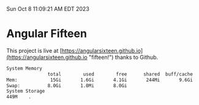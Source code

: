 Sun Oct  8 11:09:21 AM EDT 2023

# Angular Fifteen


This project is live at [https://angularsixteen.github.io](https://angularsixteen.github.io "fifteen!") thanks to Github.

```bash
System Memory
               total        used        free      shared  buff/cache   available
Mem:            15Gi       1.6Gi       4.1Gi       244Mi       9.6Gi        13Gi
Swap:          8.0Gi       1.0Mi       8.0Gi
System Storage
449M	.
